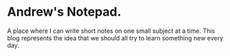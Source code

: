 # Andrew's Notepad.

A place where I can write short notes on one small subject at a time. This blog represents the idea that we should all try to learn something new every day.
